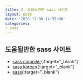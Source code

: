 ```yaml
---
title: 2. 도움될만한 sass 사이트
layout: post
date: '2020-11-08 14:37:00'
categories:
- sass
---
```


## 도움될만한 sass 사이트

* [sass compiler](https://www.sassmeister.com/){:target="_blank"}
* [sass korean](https://sass-guidelin.es/ko/){:target="_blank"}
* [sass](https://sass-lang.com/){:target="_blank"}
